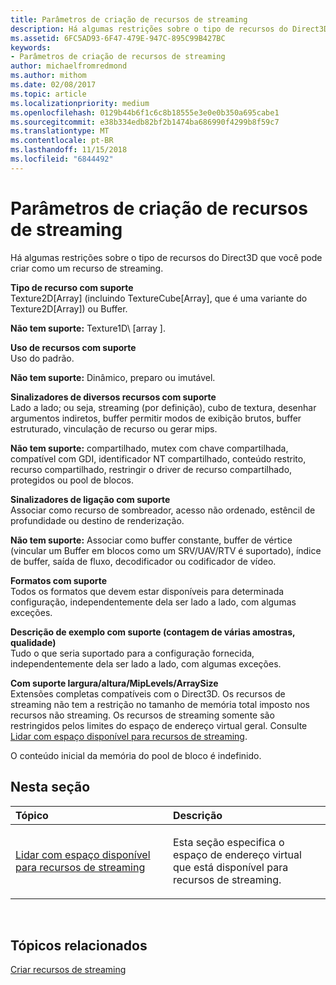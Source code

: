 ```yaml
---
title: Parâmetros de criação de recursos de streaming
description: Há algumas restrições sobre o tipo de recursos do Direct3D que você pode criar como um recurso de streaming.
ms.assetid: 6FC5AD93-6F47-479E-947C-895C99B427BC
keywords:
- Parâmetros de criação de recursos de streaming
author: michaelfromredmond
ms.author: mithom
ms.date: 02/08/2017
ms.topic: article
ms.localizationpriority: medium
ms.openlocfilehash: 0129b44b6f1c6c8b18555e3e0e0b350a695cabe1
ms.sourcegitcommit: e38b334edb82bf2b1474ba686990f4299b8f59c7
ms.translationtype: MT
ms.contentlocale: pt-BR
ms.lasthandoff: 11/15/2018
ms.locfileid: "6844492"
---
```

# <a name="streaming-resource-creation-parameters"></a>Parâmetros de criação de recursos de streaming


Há algumas restrições sobre o tipo de recursos do Direct3D que você pode criar como um recurso de streaming.

<span id="Supported-Resource-Type"></span><span id="supported-resource-type"></span><span id="SUPPORTED-RESOURCE-TYPE"></span>**Tipo de recurso com suporte**  
Texture2D\[Array\] (incluindo TextureCube\[Array\], que é uma variante do Texture2D\[Array\]) ou Buffer.

**Não tem suporte:** Texture1D\ [array \].

<span id="Supported-Resource-Usage"></span><span id="supported-resource-usage"></span><span id="SUPPORTED-RESOURCE-USAGE"></span>**Uso de recursos com suporte**  
Uso do padrão.

**Não tem suporte:** Dinâmico, preparo ou imutável.

<span id="Supported-Resource-Misc-Flags"></span><span id="supported-resource-misc-flags"></span><span id="SUPPORTED-RESOURCE-MISC-FLAGS"></span>**Sinalizadores de diversos recursos com suporte**  
Lado a lado; ou seja, streaming (por definição), cubo de textura, desenhar argumentos indiretos, buffer permitir modos de exibição brutos, buffer estruturado, vinculação de recurso ou gerar mips.

**Não tem suporte:** compartilhado, mutex com chave compartilhada, compatível com GDI, identificador NT compartilhado, conteúdo restrito, recurso compartilhado, restringir o driver de recurso compartilhado, protegidos ou pool de blocos.

<span id="Supported-Bind-Flags"></span><span id="supported-bind-flags"></span><span id="SUPPORTED-BIND-FLAGS"></span>**Sinalizadores de ligação com suporte**  
Associar como recurso de sombreador, acesso não ordenado, estêncil de profundidade ou destino de renderização.

**Não tem suporte:** Associar como buffer constante, buffer de vértice (vincular um Buffer em blocos como um SRV/UAV/RTV é suportado), índice de buffer, saída de fluxo, decodificador ou codificador de vídeo.

<span id="Supported-Formats"></span><span id="supported-formats"></span><span id="SUPPORTED-FORMATS"></span>**Formatos com suporte**  
Todos os formatos que devem estar disponíveis para determinada configuração, independentemente dela ser lado a lado, com algumas exceções.

<span id="Supported-Sample-Description--Multisample-count--quality-"></span><span id="supported-sample-description--multisample-count--quality-"></span><span id="SUPPORTED-SAMPLE-DESCRIPTION--MULTISAMPLE-COUNT--QUALITY-"></span>**Descrição de exemplo com suporte (contagem de várias amostras, qualidade)**  
Tudo o que seria suportado para a configuração fornecida, independentemente dela ser lado a lado, com algumas exceções.

<span id="Supported-Width-Height-MipLevels-ArraySize"></span><span id="supported-width-height-miplevels-arraysize"></span><span id="SUPPORTED-WIDTH-HEIGHT-MIPLEVELS-ARRAYSIZE"></span>**Com suporte largura/altura/MipLevels/ArraySize**  
Extensões completas compatíveis com o Direct3D. Os recursos de streaming não tem a restrição no tamanho de memória total imposto nos recursos não streaming. Os recursos de streaming somente são restringidos pelos limites do espaço de endereço virtual geral. Consulte [Lidar com espaço disponível para recursos de streaming](address-space-available-for-streaming-resources.md).

O conteúdo inicial da memória do pool de bloco é indefinido.

## <a name="span-idin-this-sectionspanin-this-section"></a><span id="in-this-section"></span>Nesta seção


<table>
<colgroup>
<col width="50%" />
<col width="50%" />
</colgroup>
<thead>
<tr class="header">
<th align="left">Tópico</th>
<th align="left">Descrição</th>
</tr>
</thead>
<tbody>
<tr class="odd">
<td align="left"><p><a href="address-space-available-for-streaming-resources.md">Lidar com espaço disponível para recursos de streaming</a></p></td>
<td align="left"><p>Esta seção especifica o espaço de endereço virtual que está disponível para recursos de streaming.</p></td>
</tr>
</tbody>
</table>

 

## <a name="span-idrelated-topicsspanrelated-topics"></a><span id="related-topics"></span>Tópicos relacionados


[Criar recursos de streaming](creating-streaming-resources.md)

 

 




